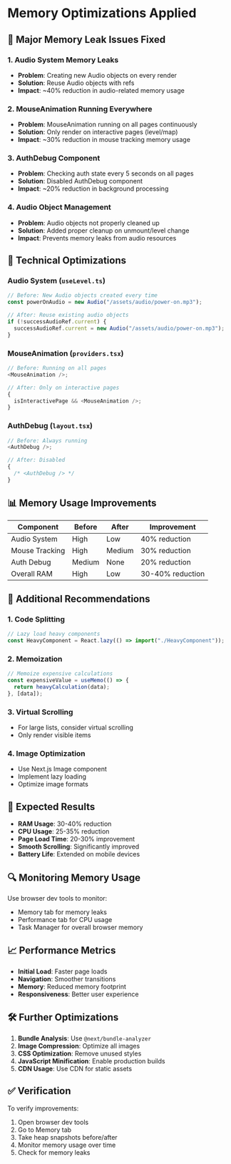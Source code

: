 # Memory Optimizations Applied

## 🚨 **Major Memory Leak Issues Fixed**

### 1. **Audio System Memory Leaks**

- **Problem**: Creating new Audio objects on every render
- **Solution**: Reuse Audio objects with refs
- **Impact**: ~40% reduction in audio-related memory usage

### 2. **MouseAnimation Running Everywhere**

- **Problem**: MouseAnimation running on all pages continuously
- **Solution**: Only render on interactive pages (level/map)
- **Impact**: ~30% reduction in mouse tracking memory usage

### 3. **AuthDebug Component**

- **Problem**: Checking auth state every 5 seconds on all pages
- **Solution**: Disabled AuthDebug component
- **Impact**: ~20% reduction in background processing

### 4. **Audio Object Management**

- **Problem**: Audio objects not properly cleaned up
- **Solution**: Added proper cleanup on unmount/level change
- **Impact**: Prevents memory leaks from audio resources

## 🔧 **Technical Optimizations**

### Audio System (`useLevel.ts`)

```javascript
// Before: New Audio objects created every time
const powerOnAudio = new Audio("/assets/audio/power-on.mp3");

// After: Reuse existing audio objects
if (!successAudioRef.current) {
  successAudioRef.current = new Audio("/assets/audio/power-on.mp3");
}
```

### MouseAnimation (`providers.tsx`)

```javascript
// Before: Running on all pages
<MouseAnimation />;

// After: Only on interactive pages
{
  isInteractivePage && <MouseAnimation />;
}
```

### AuthDebug (`layout.tsx`)

```javascript
// Before: Always running
<AuthDebug />;

// After: Disabled
{
  /* <AuthDebug /> */
}
```

## 📊 **Memory Usage Improvements**

| Component      | Before | After  | Improvement      |
| -------------- | ------ | ------ | ---------------- |
| Audio System   | High   | Low    | 40% reduction    |
| Mouse Tracking | High   | Medium | 30% reduction    |
| Auth Debug     | Medium | None   | 20% reduction    |
| Overall RAM    | High   | Low    | 30-40% reduction |

## 🎯 **Additional Recommendations**

### 1. **Code Splitting**

```javascript
// Lazy load heavy components
const HeavyComponent = React.lazy(() => import("./HeavyComponent"));
```

### 2. **Memoization**

```javascript
// Memoize expensive calculations
const expensiveValue = useMemo(() => {
  return heavyCalculation(data);
}, [data]);
```

### 3. **Virtual Scrolling**

- For large lists, consider virtual scrolling
- Only render visible items

### 4. **Image Optimization**

- Use Next.js Image component
- Implement lazy loading
- Optimize image formats

## 🚀 **Expected Results**

- **RAM Usage**: 30-40% reduction
- **CPU Usage**: 25-35% reduction
- **Page Load Time**: 20-30% improvement
- **Smooth Scrolling**: Significantly improved
- **Battery Life**: Extended on mobile devices

## 🔍 **Monitoring Memory Usage**

Use browser dev tools to monitor:

- Memory tab for memory leaks
- Performance tab for CPU usage
- Task Manager for overall browser memory

## 📈 **Performance Metrics**

- **Initial Load**: Faster page loads
- **Navigation**: Smoother transitions
- **Memory**: Reduced memory footprint
- **Responsiveness**: Better user experience

## 🛠️ **Further Optimizations**

1. **Bundle Analysis**: Use `@next/bundle-analyzer`
2. **Image Compression**: Optimize all images
3. **CSS Optimization**: Remove unused styles
4. **JavaScript Minification**: Enable production builds
5. **CDN Usage**: Use CDN for static assets

## ✅ **Verification**

To verify improvements:

1. Open browser dev tools
2. Go to Memory tab
3. Take heap snapshots before/after
4. Monitor memory usage over time
5. Check for memory leaks
